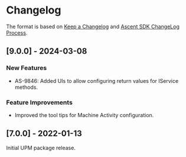 # Changelog

The format is based on [Keep a Changelog](http://keepachangelog.com/en/1.0.0/) and [Ascent SDK ChangeLog Process](https://igt-developer-docs.atlassian.net/wiki/spaces/AS/pages/81161431/Ascent+SDK+ChangeLog+Process).

## [9.0.0] - 2024-03-08

### New Features

- AS-9846: Added UIs to allow configuring return values for IService methods.

### Feature Improvements

- Improved the tool tips for Machine Activity configuration.

## [7.0.0] - 2022-01-13

Initial UPM package release.
